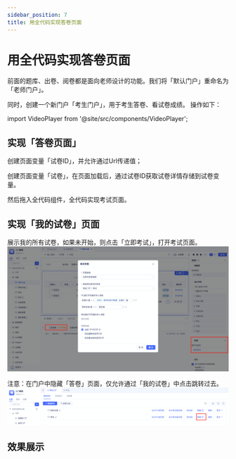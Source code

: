 ```yaml
---
sidebar_position: 7
title: 用全代码实现答卷页面
---
```

# 用全代码实现答卷页面

前面的题库、出卷、阅卷都是面向老师设计的功能。我们将「默认门户」重命名为「老师门户」。

同时，创建一个新门户「考生门户」，用于考生答卷、看试卷成绩。 操作如下：

import VideoPlayer from '@site/src/components/VideoPlayer';

<VideoPlayer relatePath="/docs/tutorial/code_create_shell.mp4" />


## 实现「答卷页面」

创建页面变量「试卷ID」，并允许通过Url传递值； 

创建页面变量「试卷」，在页面加载后，通过试卷ID获取试卷详情存储到试卷变量。


<VideoPlayer relatePath="/docs/tutorial/code_page_var.mp4" />

然后拖入全代码组件，全代码实现考试页面。

<VideoPlayer relatePath="/docs/tutorial/code_component.mp4" />

## 实现「我的试卷」页面
展示我的所有试卷，如果未开始，则点击「立即考试」，打开考试页面。
![](../img/code_173517.png)


注意：在门户中隐藏「答卷」页面，仅允许通过「我的试卷」中点击跳转过去。
![](../img/code_091249.png)

## 效果展示

<VideoPlayer relatePath="/docs/tutorial/code_effect.mp4" />